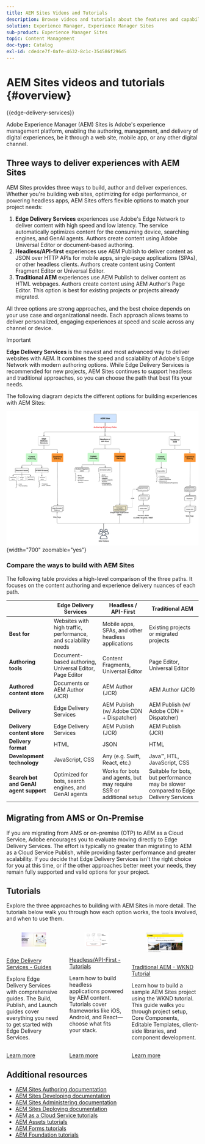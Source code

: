 ```yaml
---
title: AEM Sites Videos and Tutorials
description: Browse videos and tutorials about the features and capabilities of Adobe Experience Manager Sites. AEM Sites is a leading experience management platform.
solution: Experience Manager, Experience Manager Sites
sub-product: Experience Manager Sites
topic: Content Management
doc-type: Catalog
exl-id: cde4ce7f-0afe-4632-8c1c-354586f296d5
---
```

# AEM Sites videos and tutorials {#overview}

{{edge-delivery-services}}

Adobe Experience Manager (AEM) Sites is Adobe's experience management platform, enabling the authoring, management, and delivery of digital experiences, be it through a web site, mobile app, or any other digital channel. 

## Three ways to deliver experiences with AEM Sites

AEM Sites provides three ways to build, author and deliver experiences. Whether you're building web sites, optimizing for edge performance, or powering headless apps, AEM Sites offers flexible options to match your project needs:

1. **Edge Delivery Services** experiences use Adobe's Edge Network to deliver content with high speed and low latency. The service automatically optimizes content for the consuming device, searching engines, and GenAI agents. Authors create content using Adobe Universal Editor or document-based authoring.  
1. **Headless/API-first** experiences use AEM Publish to deliver content as JSON over HTTP APIs for mobile apps, single-page applications (SPAs), or other headless clients. Authors create content using Content Fragment Editor or Universal Editor.  
1. **Traditional AEM** experiences use AEM Publish to deliver content as HTML webpages. Authors create content using AEM Author's Page Editor. This option is best for existing projects or projects already migrated.  

All three options are strong approaches, and the best choice depends on your use case and organizational needs. Each approach allows teams to deliver personalized, engaging experiences at speed and scale across any channel or device.

>[!IMPORTANT]
>
> **Edge Delivery Services** is the newest and most advanced way to deliver websites with AEM. It combines the speed and scalability of Adobe's Edge Network with modern authoring options. While Edge Delivery Services is  recommended for new projects, AEM Sites continues to support headless and traditional approaches, so you can choose the path that best fits your needs.

The following diagram depicts the different options for building experiences with AEM Sites:

![AEM-Sites-Content-Authoring-and-Experience-Delivery-Paths.png](./assets/aem-sites-authoring-and-experience-delivery-paths.png){width="700" zoomable="yes"}

### Compare the ways to build with AEM Sites

The following table provides a high-level comparison of the three paths. It focuses on the content authoring and experience delivery nuances of each path.

|            |  Edge Delivery Services          | Headless / API-First                        |  Traditional AEM            |
|---------------------|------------------------------|---------------------------------|---------------------------------------------|
| **Best for** |  Websites with high traffic, performance, and scalability needs | Mobile apps, SPAs, and other headless applications | Existing projects or migrated projects |
| **Authoring tools** |  Document-based authoring, Universal Editor, Page Editor | Content Fragments, Universal Editor | Page Editor, Universal Editor                  |
| **Authored content store**         |  Documents or AEM Author (JCR)                       | AEM Author (JCR)          |AEM Author (JCR)    |
| **Delivery** |  Edge Delivery Services                        |    AEM Publish (w/ Adobe CDN + Dispatcher)      | AEM Publish (w/ Adobe CDN + Dispatcher)       |
| **Delivery content store**         | Edge Delivery Services  | AEM Publish (JCR)           |  AEM Publish (JCR)    |
| **Delivery format**   |  HTML                                  | JSON | HTML                    |
| **Development technology**       |  JavaScript, CSS                | Any (e.g. Swift, React, etc.)        | Java&trade;, HTL, JavaScript, CSS    |
| **Search bot and GenAI agent support** | Optimized for bots, search engines, and GenAI agents | Works for bots and agents, but may require SSR or additional setup | Suitable for bots, but performance may be slower compared to Edge Delivery Services |

## Migrating from AMS or On-Premise

If you are migrating from AMS or on-premise (OTP) to AEM as a Cloud Service, Adobe encourages you to evaluate moving directly to Edge Delivery Services. The effort is typically no greater than migrating to AEM as a Cloud Service Publish, while providing faster performance and greater scalability. If you decide that Edge Delivery Services isn't the right choice for you at this time, or if the other approaches better meet your needs, they remain fully supported and valid options for your project.

## Tutorials

Explore the three approaches to building with AEM Sites in more detail. The tutorials below walk you through how each option works, the tools involved, and when to use them.

<!-- CARDS

* https://www.aem.live/docs/
  {title = Edge Delivery Services - Guides}
  {description = Explore Edge Delivery Services with comprehensive guides. The Build, Publish, and Launch guides cover everything you need to get started with Edge Delivery Services.}
  {image = ./assets/edge-delivery-services.png}
  {target = _blank}
* https://experienceleague.adobe.com/en/docs/experience-manager-learn/getting-started-with-aem-headless/overview
  {title = Headless/API-First - Tutorials}
  {description = Learn how to build headless applications powered by AEM content. Tutorials cover frameworks like iOS, Android, and React—choose what fits your stack.}
  {image = ./assets/headless.png}
  {target = _self}
* https://experienceleague.adobe.com/en/docs/experience-manager-learn/getting-started-wknd-tutorial-develop/overview
  {title = Traditional AEM - WKND Tutorial}
  {description = Learn how to build a sample AEM Sites project using the WKND tutorial. This guide walks you through project setup, Core Components, Editable Templates, client-side libraries, and component development.}
  {image = ./assets/aem-wknd-spa-editor-tutorial.png}
  {target = _self}
-->
<!-- START CARDS HTML - DO NOT MODIFY BY HAND -->
<div class="columns">
    <div class="column is-half-tablet is-half-desktop is-one-third-widescreen" aria-label="Edge Delivery Services - Guides">
        <div class="card" style="height: 100%; display: flex; flex-direction: column; height: 100%;">
            <div class="card-image">
                <figure class="image x-is-16by9">
                    <a href="https://www.aem.live/docs/" title="Edge Delivery Services - Guides" target="_blank" rel="referrer">
                        <img class="is-bordered-r-small" src="./assets/edge-delivery-services.png" alt="Edge Delivery Services - Guides"
                             style="width: 100%; aspect-ratio: 16 / 9; object-fit: cover; overflow: hidden; display: block; margin: auto;">
                    </a>
                </figure>
            </div>
            <div class="card-content is-padded-small" style="display: flex; flex-direction: column; flex-grow: 1; justify-content: space-between;">
                <div class="top-card-content">
                    <p class="headline is-size-6 has-text-weight-bold">
                        <a href="https://www.aem.live/docs/" target="_blank" rel="referrer" title="Edge Delivery Services - Guides">Edge Delivery Services - Guides</a>
                    </p>
                    <p class="is-size-6">Explore Edge Delivery Services with comprehensive guides. The Build, Publish, and Launch guides cover everything you need to get started with Edge Delivery Services.</p>
                </div>
                <a href="https://www.aem.live/docs/" target="_blank" rel="referrer" class="spectrum-Button spectrum-Button--outline spectrum-Button--primary spectrum-Button--sizeM" style="align-self: flex-start; margin-top: 1rem;">
                    <span class="spectrum-Button-label has-no-wrap has-text-weight-bold">Learn more</span>
                </a>
            </div>
        </div>
    </div>
    <div class="column is-half-tablet is-half-desktop is-one-third-widescreen" aria-label="Headless/API-First - Tutorials">
        <div class="card" style="height: 100%; display: flex; flex-direction: column; height: 100%;">
            <div class="card-image">
                <figure class="image x-is-16by9">
                    <a href="https://experienceleague.adobe.com/en/docs/experience-manager-learn/getting-started-with-aem-headless/overview" title="Headless/API-First - Tutorials" target="_self" rel="referrer">
                        <img class="is-bordered-r-small" src="./assets/headless.png" alt="Headless/API-First - Tutorials"
                             style="width: 100%; aspect-ratio: 16 / 9; object-fit: cover; overflow: hidden; display: block; margin: auto;">
                    </a>
                </figure>
            </div>
            <div class="card-content is-padded-small" style="display: flex; flex-direction: column; flex-grow: 1; justify-content: space-between;">
                <div class="top-card-content">
                    <p class="headline is-size-6 has-text-weight-bold">
                        <a href="https://experienceleague.adobe.com/en/docs/experience-manager-learn/getting-started-with-aem-headless/overview" target="_self" rel="referrer" title="Headless/API-First - Tutorials">Headless/API-First - Tutorials</a>
                    </p>
                    <p class="is-size-6">Learn how to build headless applications powered by AEM content. Tutorials cover frameworks like iOS, Android, and React—choose what fits your stack.</p>
                </div>
                <a href="https://experienceleague.adobe.com/en/docs/experience-manager-learn/getting-started-with-aem-headless/overview" target="_self" rel="referrer" class="spectrum-Button spectrum-Button--outline spectrum-Button--primary spectrum-Button--sizeM" style="align-self: flex-start; margin-top: 1rem;">
                    <span class="spectrum-Button-label has-no-wrap has-text-weight-bold">Learn more</span>
                </a>
            </div>
        </div>
    </div>
    <div class="column is-half-tablet is-half-desktop is-one-third-widescreen" aria-label="Traditional AEM - WKND Tutorial">
        <div class="card" style="height: 100%; display: flex; flex-direction: column; height: 100%;">
            <div class="card-image">
                <figure class="image x-is-16by9">
                    <a href="https://experienceleague.adobe.com/en/docs/experience-manager-learn/getting-started-wknd-tutorial-develop/overview" title="Traditional AEM - WKND Tutorial" target="_self" rel="referrer">
                        <img class="is-bordered-r-small" src="./assets/aem-wknd-spa-editor-tutorial.png" alt="Traditional AEM - WKND Tutorial"
                             style="width: 100%; aspect-ratio: 16 / 9; object-fit: cover; overflow: hidden; display: block; margin: auto;">
                    </a>
                </figure>
            </div>
            <div class="card-content is-padded-small" style="display: flex; flex-direction: column; flex-grow: 1; justify-content: space-between;">
                <div class="top-card-content">
                    <p class="headline is-size-6 has-text-weight-bold">
                        <a href="https://experienceleague.adobe.com/en/docs/experience-manager-learn/getting-started-wknd-tutorial-develop/overview" target="_self" rel="referrer" title="Traditional AEM - WKND Tutorial">Traditional AEM - WKND Tutorial</a>
                    </p>
                    <p class="is-size-6">Learn how to build a sample AEM Sites project using the WKND tutorial. This guide walks you through project setup, Core Components, Editable Templates, client-side libraries, and component development.</p>
                </div>
                <a href="https://experienceleague.adobe.com/en/docs/experience-manager-learn/getting-started-wknd-tutorial-develop/overview" target="_self" rel="referrer" class="spectrum-Button spectrum-Button--outline spectrum-Button--primary spectrum-Button--sizeM" style="align-self: flex-start; margin-top: 1rem;">
                    <span class="spectrum-Button-label has-no-wrap has-text-weight-bold">Learn more</span>
                </a>
            </div>
        </div>
    </div>
</div>
<!-- END CARDS HTML - DO NOT MODIFY BY HAND -->

   
## Additional resources

* [AEM Sites Authoring documentation](https://experienceleague.adobe.com/en/docs/experience-manager-65/content/sites/authoring/essentials/first-steps)
* [AEM Sites Developing documentation](https://experienceleague.adobe.com/en/docs/experience-manager-65/content/implementing/developing/introduction/getting-started)
* [AEM Sites Administering documentation](https://experienceleague.adobe.com/en/docs/experience-manager-65/content/sites/administering/home)
* [AEM Sites Deploying documentation](https://experienceleague.adobe.com/en/docs/experience-manager-65/content/implementing/deploying/introduction/platform)
* [AEM as a Cloud Service tutorials](/help/cloud-service/overview.md)
* [AEM Assets tutorials](/help/assets/overview.md)
* [AEM Forms tutorials](/help/forms/overview.md)
* [AEM Foundation tutorials](/help/foundation/overview.md)

